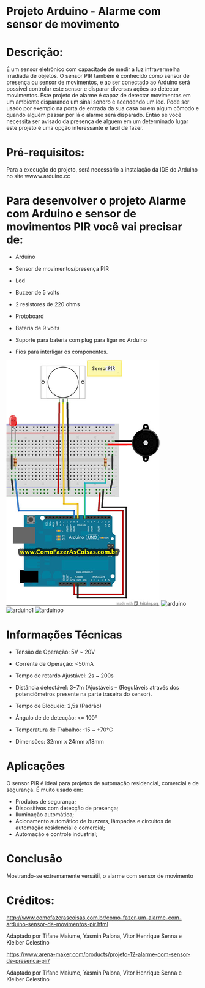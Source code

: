 # Projeto Arduino - Alarme com sensor de movimento

# Descrição:
 É um sensor eletrônico com capacitade de medir a luz infravermelha irradiada de objetos. O sensor PIR também é conhecido como sensor de presença ou sensor de movimentos, e ao ser conectado ao Arduino será possível controlar este sensor e disparar diversas ações ao detectar movimentos. Este projeto de alarme é capaz de detectar movimentos em um ambiente disparando um sinal sonoro e acendendo um led. Pode ser usado por exemplo na porta de entrada da sua casa ou em algum cômodo e quando alguém passar por lá o alarme será disparado. Então se você necessita ser avisado da presença de alguém em um determinado lugar este projeto é uma opção interessante e fácil de fazer.

# Pré-requisitos:
 Para a execução do projeto, será necessário a instalação da IDE do Arduino no site wwww.arduino.cc
 # Para desenvolver o projeto Alarme com Arduino e sensor de movimentos PIR você vai precisar de:
 - Arduino
 
 - Sensor de movimentos/presença PIR
 
 - Led
 
 - Buzzer de 5 volts
 
 - 2 resistores de 220 ohms
 
 - Protoboard
 
 - Bateria de 9 volts
 
 - Suporte para bateria com plug para ligar no Arduino
 
 - Fios para interligar os componentes.
 
![montagem](projeto-arduino-alarme.jpg)
![arduino](http://www.comofazerascoisas.com.br/posts/arquivos-posts/221/arduino-com-sensor-de-movimento-pir-01.jpg)
![arduino1](http://www.comofazerascoisas.com.br/posts/arquivos-posts/221/arduino-com-sensor-de-movimento-pir-02.jpg)
![arduinoo](https://arena-maker.com/_files/200000280-cd9dbce963/ext-12.jpg)

# Informações Técnicas 
- Tensão de Operação: 5V ~ 20V

- Corrente de Operação: <50mA

- Tempo de retardo Ajustável: 2s ~ 200s

- Distância detectável: 3~7m (Ajustáveis – (Reguláveis através dos potenciômetros presente na parte traseira do sensor).

- Tempo de Bloqueio: 2,5s (Padrão)

- Ângulo de de detecção: <= 100°

- Temperatura de Trabalho: -15 ~ +70°C

- Dimensões: 32mm x 24mm x18mm

# Aplicações
O sensor PIR é ideal para projetos de automação residencial, comercial e de segurança. É muito usado em:

- Produtos de segurança;
- Dispositivos com detecção de presença;
- Iluminação automática;
- Acionamento automático de buzzers, lâmpadas e circuitos de automação residencial e comercial;
- Automação e controle industrial;
# Conclusão 
Mostrando-se extremamente versátil, o alarme com sensor de movimento 
# Créditos:
http://www.comofazerascoisas.com.br/como-fazer-um-alarme-com-arduino-sensor-de-movimentos-pir.html

Adaptado por Tifane Maiume, Yasmin Palona, Vitor Henrique Senna e Kleiber Celestino 

https://www.arena-maker.com/products/projeto-12-alarme-com-sensor-de-presenca-pir/

Adaptado por Tifane Maiume, Yasmin Palona, Vitor Henrique Senna e Kleiber Celestino 
